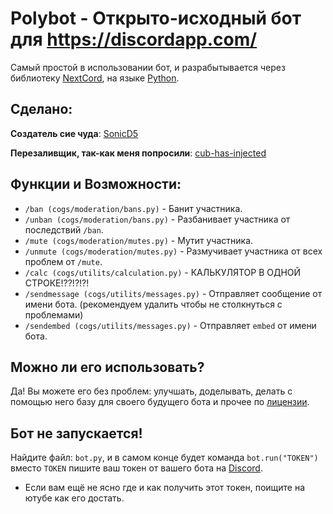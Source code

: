 # Polybot - Открыто-исходный бот для https://discordapp.com/
Самый простой в использовании бот, и разрабытывается через библиотеку [NextCord](https://github.com/nextcord/nextcord), на языке [Python](https://www.python.org/).

## Сделано:
**Создатель сие чуда**:
[SonicD5](https://github.com/SonicD5)

**Перезаливщик, так-как меня попросили**:
[cub-has-injected](https://github.com/SonicD5)

## Функции и Возможности:
- `/ban (cogs/moderation/bans.py)` - Банит участника.
- `/unban (cogs/moderation/bans.py)` - Разбанивает участника от последствий `/ban`.
- `/mute (cogs/moderation/mutes.py)` - Мутит участника.
- `/unmute (cogs/moderation/mutes.py)` - Размучивает участника от всех проблем от `/mute`.
- `/calc (cogs/utilits/calculation.py)` - КАЛЬКУЛЯТОР В ОДНОЙ СТРОКЕ!??!?!?!
- `/sendmessage (cogs/utilits/messages.py)` - Отправляет сообщение от имени бота. (рекомендуем удалить чтобы не столкнуться с проблемами)
- `/sendembed (cogs/utilits/messages.py)` - Отправляет `embed` от имени бота.

## Можно ли его использовать?
Да! Вы можете его без проблем: улучшать, доделывать, делать с помощью него базу для своего будущего бота и прочее по [лицензии](https://github.com/cub-has-injected/polybot/blob/main/LICENSE).

## Бот не запускается!
Найдите файл: `bot.py`, и в самом конце будет команда `bot.run("TOKEN")` вместо `TOKEN` пишите ваш токен от вашего бота на [Discord](https://discord.com/developers/applications).
- Если вам ещё не ясно где и как получить этот токен, поищите на ютубе как его достать.
